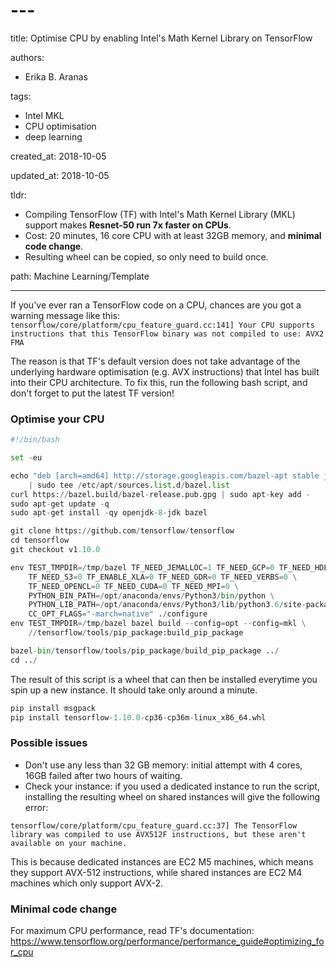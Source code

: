 # ---

title: Optimise CPU by enabling Intel's Math Kernel Library on TensorFlow

authors:

- Erika B. Aranas

tags:

- Intel MKL
- CPU optimisation
- deep learning

created_at: 2018-10-05

updated_at: 2018-10-05

tldr:
- Compiling TensorFlow (TF) with Intel's Math Kernel Library (MKL) support makes **Resnet-50 run 7x faster on CPUs**.
- Cost: 20 minutes, 16 core CPU with at least 32GB memory, and **minimal code change**.
- Resulting wheel can be copied, so only need to build once.

path: Machine Learning/Template

---

If you've ever ran a TensorFlow code on a CPU, chances are you got a warning message like this:
`tensorflow/core/platform/cpu_feature_guard.cc:141] Your CPU supports instructions that this TensorFlow binary was not compiled to use: AVX2 FMA`

The reason is that TF's default version does not take advantage of the underlying hardware optimisation (e.g. AVX instructions) that Intel has built into their CPU architecture. To fix this, run the following bash script, and 
don't forget to put the latest TF version!

### Optimise your CPU
```python
#!/bin/bash

set -eu

echo "deb [arch=amd64] http://storage.googleapis.com/bazel-apt stable jdk1.8" \
    | sudo tee /etc/apt/sources.list.d/bazel.list
curl https://bazel.build/bazel-release.pub.gpg | sudo apt-key add -
sudo apt-get update -q
sudo apt-get install -qy openjdk-8-jdk bazel

git clone https://github.com/tensorflow/tensorflow
cd tensorflow
git checkout v1.10.0

env TEST_TMPDIR=/tmp/bazel TF_NEED_JEMALLOC=1 TF_NEED_GCP=0 TF_NEED_HDFS=0 \
    TF_NEED_S3=0 TF_ENABLE_XLA=0 TF_NEED_GDR=0 TF_NEED_VERBS=0 \
    TF_NEED_OPENCL=0 TF_NEED_CUDA=0 TF_NEED_MPI=0 \
    PYTHON_BIN_PATH=/opt/anaconda/envs/Python3/bin/python \
    PYTHON_LIB_PATH=/opt/anaconda/envs/Python3/lib/python3.6/site-packages \
    CC_OPT_FLAGS="-march=native" ./configure
env TEST_TMPDIR=/tmp/bazel bazel build --config=opt --config=mkl \
    //tensorflow/tools/pip_package:build_pip_package

bazel-bin/tensorflow/tools/pip_package/build_pip_package ../
cd ../
```
The result of this script is a wheel that can then be installed everytime you spin up a new instance. It should take only around a minute.

```python
pip install msgpack
pip install tensorflow-1.10.0-cp36-cp36m-linux_x86_64.whl
```

### Possible issues
- Don't use any less than 32 GB memory: initial attempt with 4 cores, 16GB failed after two hours of waiting.
- Check your instance: if you used a dedicated instance to run the script, installing the resulting wheel on shared instances will give the following error:

```tensorflow/core/platform/cpu_feature_guard.cc:37] The TensorFlow library was compiled to use AVX512F instructions, but these aren't available on your machine.```

This is because dedicated instances are EC2 M5 machines, which means they support AVX-512 instructions, while shared instances are EC2 M4 machines which only support AVX-2.

### Minimal code change
For maximum CPU performance, read TF's documentation: https://www.tensorflow.org/performance/performance_guide#optimizing_for_cpu
